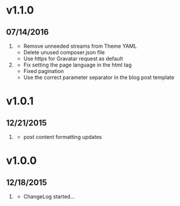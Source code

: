 # v1.1.0
## 07/14/2016

1. [](#improved)
    * Remove unneeded streams from Theme YAML
    * Delete unused composer.json file
    * Use https for Gravatar request as default
1. [](#bugfix)
    * Fix setting the page language in the html tag
    * Fixed pagination 
    * Use the correct parameter separator in the blog post template

# v1.0.1
## 12/21/2015

1. [](#bugfix)
    * post content formatting updates

# v1.0.0
## 12/18/2015

1. [](#new)
    * ChangeLog started...

